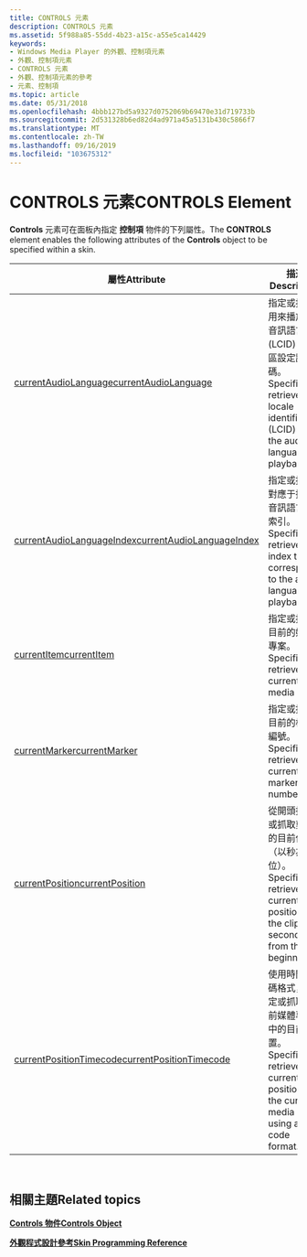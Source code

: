 ```yaml
---
title: CONTROLS 元素
description: CONTROLS 元素
ms.assetid: 5f988a85-55dd-4b23-a15c-a55e5ca14429
keywords:
- Windows Media Player 的外觀、控制項元素
- 外觀、控制項元素
- CONTROLS 元素
- 外觀、控制項元素的參考
- 元素、控制項
ms.topic: article
ms.date: 05/31/2018
ms.openlocfilehash: 4bbb127bd5a9327d0752069b69470e31d719733b
ms.sourcegitcommit: 2d531328b6ed82d4ad971a45a5131b430c5866f7
ms.translationtype: MT
ms.contentlocale: zh-TW
ms.lasthandoff: 09/16/2019
ms.locfileid: "103675312"
---
```

# <a name="controls-element"></a><span data-ttu-id="01d75-108">CONTROLS 元素</span><span class="sxs-lookup"><span data-stu-id="01d75-108">CONTROLS Element</span></span>

<span data-ttu-id="01d75-109">**Controls** 元素可在面板內指定 **控制項** 物件的下列屬性。</span><span class="sxs-lookup"><span data-stu-id="01d75-109">The **CONTROLS** element enables the following attributes of the **Controls** object to be specified within a skin.</span></span>



| <span data-ttu-id="01d75-110">屬性</span><span class="sxs-lookup"><span data-stu-id="01d75-110">Attribute</span></span>                                                           | <span data-ttu-id="01d75-111">描述</span><span class="sxs-lookup"><span data-stu-id="01d75-111">Description</span></span>                                                                                     |
|---------------------------------------------------------------------|-------------------------------------------------------------------------------------------------|
| [<span data-ttu-id="01d75-112">currentAudioLanguage</span><span class="sxs-lookup"><span data-stu-id="01d75-112">currentAudioLanguage</span></span>](controls-currentaudiolanguage.md)           | <span data-ttu-id="01d75-113">指定或抓取用來播放之音訊語言 (LCID) 的地區設定識別碼。</span><span class="sxs-lookup"><span data-stu-id="01d75-113">Specifies or retrieves the locale identifier (LCID) of the audio language for playback.</span></span>         |
| [<span data-ttu-id="01d75-114">currentAudioLanguageIndex</span><span class="sxs-lookup"><span data-stu-id="01d75-114">currentAudioLanguageIndex</span></span>](controls-currentaudiolanguageindex.md) | <span data-ttu-id="01d75-115">指定或抓取對應于播放音訊語言的索引。</span><span class="sxs-lookup"><span data-stu-id="01d75-115">Specifies or retrieves the index that corresponds to the audio language for playback.</span></span>           |
| [<span data-ttu-id="01d75-116">currentItem</span><span class="sxs-lookup"><span data-stu-id="01d75-116">currentItem</span></span>](controls-currentitem.md)                             | <span data-ttu-id="01d75-117">指定或抓取目前的媒體專案。</span><span class="sxs-lookup"><span data-stu-id="01d75-117">Specifies or retrieves the current media item.</span></span>                                                  |
| [<span data-ttu-id="01d75-118">currentMarker</span><span class="sxs-lookup"><span data-stu-id="01d75-118">currentMarker</span></span>](controls-currentmarker.md)                         | <span data-ttu-id="01d75-119">指定或抓取目前的標記編號。</span><span class="sxs-lookup"><span data-stu-id="01d75-119">Specifies or retrieves the current marker number.</span></span>                                               |
| [<span data-ttu-id="01d75-120">currentPosition</span><span class="sxs-lookup"><span data-stu-id="01d75-120">currentPosition</span></span>](controls-currentposition.md)                     | <span data-ttu-id="01d75-121">從開頭指定或抓取剪輯的目前位置（以秒為單位）。</span><span class="sxs-lookup"><span data-stu-id="01d75-121">Specifies or retrieves the current position of the clip in seconds from the beginning.</span></span>          |
| [<span data-ttu-id="01d75-122">currentPositionTimecode</span><span class="sxs-lookup"><span data-stu-id="01d75-122">currentPositionTimecode</span></span>](controls-currentpositiontimecode.md)     | <span data-ttu-id="01d75-123">使用時間代碼格式，指定或抓取目前媒體專案中的目前位置。</span><span class="sxs-lookup"><span data-stu-id="01d75-123">Specifies or retrieves the current position in the current media item using a time code format.</span></span> |



 

## <a name="related-topics"></a><span data-ttu-id="01d75-124">相關主題</span><span class="sxs-lookup"><span data-stu-id="01d75-124">Related topics</span></span>

<dl> <dt>

[<span data-ttu-id="01d75-125">**Controls 物件**</span><span class="sxs-lookup"><span data-stu-id="01d75-125">**Controls Object**</span></span>](controls-object.md)
</dt> <dt>

[<span data-ttu-id="01d75-126">**外觀程式設計參考**</span><span class="sxs-lookup"><span data-stu-id="01d75-126">**Skin Programming Reference**</span></span>](skin-programming-reference.md)
</dt> </dl>

 

 




